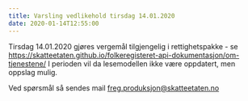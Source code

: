 ```yaml
---
title: Varsling vedlikehold tirsdag 14.01.2020
date: 2020-01-14T12:55:00
---
```

Tirsdag 14.01.2020 gjøres vergemål tilgjengelig i rettighetspakke - se https://skatteetaten.github.io/folkeregisteret-api-dokumentasjon/om-tjenestene/
I perioden vil da lesemodellen ikke være oppdatert, men oppslag mulig.

Ved spørsmål så sendes mail freg.produksjon@skatteetaten.no
